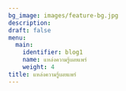 ```yaml
---
bg_image: images/feature-bg.jpg
description: 
draft: false
menu:
  main:
    identifier: blog1
    name: แหล่งความรู้เผยแพร่
    weight: 4
title: แหล่งความรู้เผยแพร่
---
```

